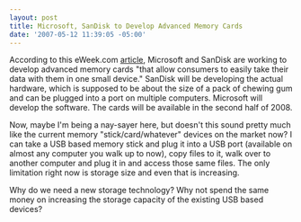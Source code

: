 ```yaml
---
layout: post
title: Microsoft, SanDisk to Develop Advanced Memory Cards
date: '2007-05-12 11:39:05 -05:00'
---
```


According to this eWeek.com [article](http://www.eweek.com/article2/0,1895,2128712,00.asp?kc=EWSTREMNL051107EOAD), Microsoft and SanDisk are working to develop advanced memory cards "that allow consumers to easily take their data with them in one small device." SanDisk will be developing the actual hardware, which is supposed to be about the size of a pack of chewing gum and can be plugged into a port on multiple computers. Microsoft will develop the software. The cards will be available in the second half of 2008.

Now, maybe I'm being a nay-sayer here, but doesn't this sound pretty much like the current memory "stick/card/whatever" devices on the market now? I can take a USB based memory stick and plug it into a USB port (available on almost any computer you walk up to now), copy files to it, walk over to another computer and plug it in and access those same files. The only limitation right now is storage size and even that is increasing.

Why do we need a new storage technology? Why not spend the same money on increasing the storage capacity of the existing USB based devices?
